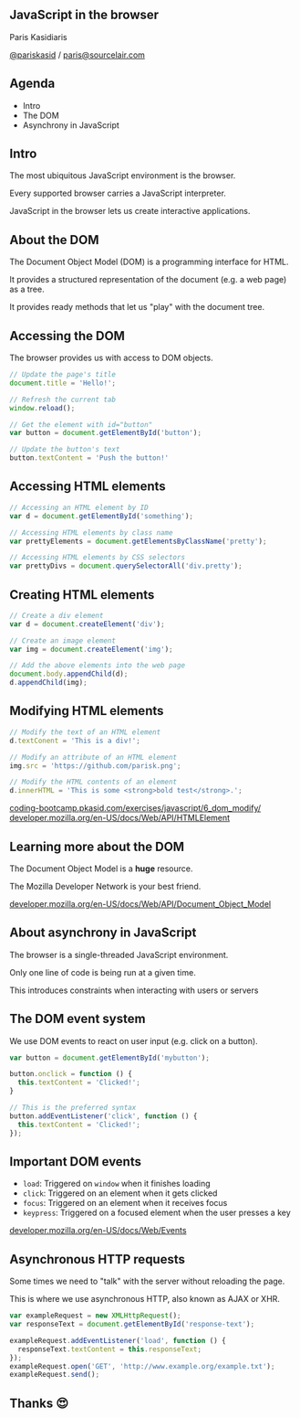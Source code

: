 ## JavaScript in the browser

Paris Kasidiaris

[@pariskasid](https://twitter.com/pariskasid) / [paris@sourcelair.com](mailto:paris@sourcelair.com)


## Agenda

* Intro
* The DOM
* Asynchrony in JavaScript


## Intro

The most ubiquitous JavaScript environment is the browser.

Every supported browser carries a JavaScript interpreter.

JavaScript in the browser lets us create interactive applications.


## About the DOM

The Document Object Model (DOM) is a programming interface for HTML.

It provides a structured representation of the document (e.g. a web page) as a tree.

It provides ready methods that let us "play" with the document tree.


## Accessing the DOM

The browser provides us with access to DOM objects.

```javascript
// Update the page's title
document.title = 'Hello!';

// Refresh the current tab
window.reload();

// Get the element with id="button"
var button = document.getElementById('button');

// Update the button's text
button.textContent = 'Push the button!'
```


## Accessing HTML elements

```javascript
// Accessing an HTML element by ID
var d = document.getElementById('something');

// Accessing HTML elements by class name
var prettyElements = document.getElementsByClassName('pretty');

// Accessing HTML elements by CSS selectors
var prettyDivs = document.querySelectorAll('div.pretty');
```


## Creating HTML elements

```javascript
// Create a div element
var d = document.createElement('div');

// Create an image element
var img = document.createElement('img');

// Add the above elements into the web page
document.body.appendChild(d);
d.appendChild(img);
```


## Modifying HTML elements

```javascript
// Modify the text of an HTML element
d.textConent = 'This is a div!';

// Modify an attribute of an HTML element
img.src = 'https://github.com/parisk.png';

// Modify the HTML contents of an element
d.innerHTML = 'This is some <strong>bold test</strong>.';
```

[coding-bootcamp.pkasid.com/exercises/javascript/6_dom_modify/](http://coding-bootcamp.pkasid.com/exercises/javascript/6_dom_modify/)
[developer.mozilla.org/en-US/docs/Web/API/HTMLElement](https://developer.mozilla.org/en-US/docs/Web/API/HTMLElement)


## Learning more about the DOM

The Document Object Model is a **huge** resource.

The Mozilla Developer Network is your best friend.

[developer.mozilla.org/en-US/docs/Web/API/Document_Object_Model](https://developer.mozilla.org/en-US/docs/Web/API/Document_Object_Model)


## About asynchrony in JavaScript

The browser is a single-threaded JavaScript environment.

Only one line of code is being run at a given time.

This introduces constraints when interacting with users or servers


## The DOM event system

We use DOM events to react on user input (e.g. click on a button).

```javascript
var button = document.getElementById('mybutton');

button.onclick = function () {
  this.textContent = 'Clicked!';
}

// This is the preferred syntax
button.addEventListener('click', function () {
  this.textContent = 'Clicked!';
});
```


## Important DOM events

- `load`: Triggered on `window` when it finishes loading
- `click`: Triggered on an element when it gets clicked
- `focus`: Triggered on an element when it receives focus
- `keypress`: Triggered on a focused element when the user presses a key

[developer.mozilla.org/en-US/docs/Web/Events](https://developer.mozilla.org/en-US/docs/Web/Events)


## Asynchronous HTTP requests

Some times we need to "talk" with the server without reloading the page.

This is where we use asynchronous HTTP, also known as AJAX or XHR.

```javascript
var exampleRequest = new XMLHttpRequest();
var responseText = document.getElementById('response-text');

exampleRequest.addEventListener('load', function () {
  responseText.textContent = this.responseText;
});
exampleRequest.open('GET', 'http://www.example.org/example.txt');
exampleRequest.send();
```

## Thanks 😍